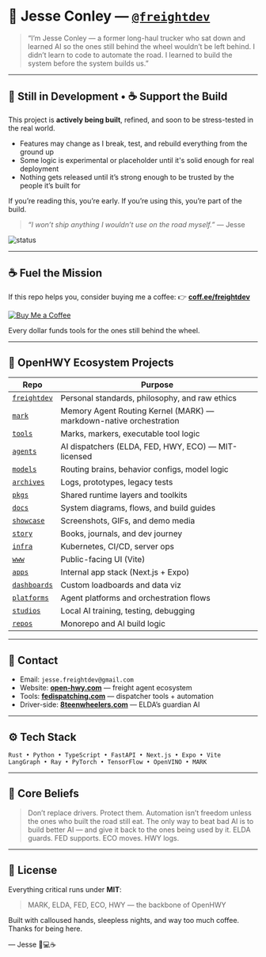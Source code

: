 # 👋 Jesse Conley — [`@freightdev`](https://github.com/freightdev)

> “I’m Jesse Conley — a former long-haul trucker who sat down and learned AI so the ones still behind the wheel wouldn’t be left behind.
> I didn’t learn to code to automate the road. I learned to build the system before the system builds us.”

---

## 🚧 Still in Development • ☕️ Support the Build

This project is **actively being built**, refined, and soon to be stress-tested in the real world.

* Features may change as I break, test, and rebuild everything from the ground up
* Some logic is experimental or placeholder until it's solid enough for real deployment
* Nothing gets released until it’s strong enough to be trusted by the people it’s built for

If you’re reading this, you’re early.
If you’re using this, you’re part of the build.

> *“I won’t ship anything I wouldn’t use on the road myself.”* — Jesse

![status](https://img.shields.io/badge/status-in%20development-orange?style=flat-square)

---

## ☕️ Fuel the Mission

If this repo helps you, consider buying me a coffee:
👉 [**coff.ee/freightdev**](https://coff.ee/freightdev)

[![Buy Me a Coffee](https://img.shields.io/badge/support-buy%20me%20a%20coffee-yellow?logo=buymeacoffee\&style=flat-square)](https://coff.ee/freightdev)

Every dollar funds tools for the ones still behind the wheel.

---

## 🚚 OpenHWY Ecosystem Projects

| Repo                                                     | Purpose                                                            |
| -------------------------------------------------------- | ------------------------------------------------------------------ |
| [`freightdev`](https://github.com/freightdev/freightdev) | Personal standards, philosophy, and raw ethics                     |
| [`mark`](https://github.com/freightdev/mark)             | Memory Agent Routing Kernel (MARK) — markdown-native orchestration |
| [`tools`](https://github.com/freightdev/tools)           | Marks, markers, executable tool logic                              |
| [`agents`](https://github.com/freightdev/agents)         | AI dispatchers (ELDA, FED, HWY, ECO) — MIT-licensed                |
| [`models`](https://github.com/freightdev/models)         | Routing brains, behavior configs, model logic                      |
| [`archives`](https://github.com/freightdev/archives)     | Logs, prototypes, legacy tests                                     |
| [`pkgs`](https://github.com/freightdev/pkgs)             | Shared runtime layers and toolkits                                 |
| [`docs`](https://github.com/freightdev/docs)             | System diagrams, flows, and build guides                           |
| [`showcase`](https://github.com/freightdev/showcase)     | Screenshots, GIFs, and demo media                                  |
| [`story`](https://github.com/freightdev/story)           | Books, journals, and dev journey                                   |
| [`infra`](https://github.com/freightdev/infra)           | Kubernetes, CI/CD, server ops                                      |
| [`www`](https://github.com/freightdev/www)               | Public-facing UI (Vite)                                            |
| [`apps`](https://github.com/freightdev/apps)             | Internal app stack (Next.js + Expo)                                |
| [`dashboards`](https://github.com/freightdev/dashboards) | Custom loadboards and data viz                                     |
| [`platforms`](https://github.com/freightdev/platforms)   | Agent platforms and orchestration flows                            |
| [`studios`](https://github.com/freightdev/studios)       | Local AI training, testing, debugging                              |
| [`repos`](https://github.com/freightdev/repos)           | Monorepo and AI build logic                                        |

---

## 💼 Contact

* Email: `jesse.freightdev@gmail.com`
* Website: [**open-hwy.com**](https://open-hwy.com) — freight agent ecosystem
* Tools: [**fedispatching.com**](https://fedispatching.com) — dispatcher tools + automation
* Driver-side: [**8teenwheelers.com**](https://8teenwheelers.com) — ELDA’s guardian AI

---

## ⚙️ Tech Stack

```
Rust • Python • TypeScript • FastAPI • Next.js • Expo • Vite
LangGraph • Ray • PyTorch • TensorFlow • OpenVINO • MARK
```

---

## 🧠 Core Beliefs

> Don’t replace drivers. Protect them.
> Automation isn’t freedom unless the ones who built the road still eat.
> The only way to beat bad AI is to build better AI — and give it back to the ones being used by it.
> ELDA guards. FED supports. ECO moves. HWY logs.

---

## 📄 License

Everything critical runs under **MIT**:

> MARK, ELDA, FED, ECO, HWY — the backbone of OpenHWY

Built with calloused hands, sleepless nights, and way too much coffee.
Thanks for being here.

— Jesse 🚚💻☕️
